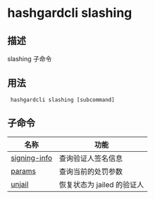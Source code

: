 # hashgardcli slashing

## 描述

slashing 子命令

## 用法

```
 hashgardcli slashing [subcommand]
```

## 子命令

| 名称                             | 功能                       |
| ------------------------------- | -------------------------- |
| [signing-info](signing-info.md) | 查询验证人签名信息         |
| [params](params.md)             | 查询当前的处罚参数         |
| [unjail](unjail.md)             | 恢复状态为 jailed 的验证人 |
